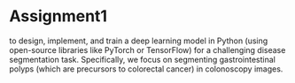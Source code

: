 # Assignment1
 to design, implement, and train a deep learning model in Python (using open-source libraries like PyTorch or TensorFlow) for a challenging disease segmentation task. Specifically, we focus on segmenting gastrointestinal polyps (which are precursors to colorectal cancer) in colonoscopy images.
